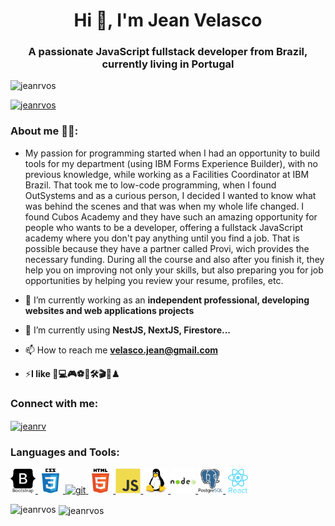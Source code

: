 <h1 align="center">Hi 👋, I'm Jean Velasco</h1>
<h3 align="center">A passionate JavaScript fullstack developer from Brazil, currently living in Portugal</h3>

<p align="left"> <img src="https://komarev.com/ghpvc/?username=jeanrvos&label=Profile%20views&color=0e75b6&style=plastic" alt="jeanrvos" /> </p>

<p align="left"> <a href="https://github.com/ryo-ma/github-profile-trophy"><img src="https://github-profile-trophy.vercel.app/?username=jeanrvos" alt="jeanrvos" /></a> </p>

<h3 align="left">About me 👨‍💻:</h3>

- My passion for programming started when I had an opportunity to build tools for my department (using IBM Forms Experience Builder), with no previous knowledge, while working as a Facilities Coordinator at IBM Brazil. That took me to low-code programming, when I found OutSystems and as a curious person, I decided I wanted to know what was behind the scenes and that was when my whole life changed. I found Cubos Academy and they have such an amazing opportunity for people who wants to be a developer, offering a fullstack JavaScript academy where you don't pay anything until you find a job. That is possible because they have a partner called Provi, wich provides the necessary funding. During all the course and also after you finish it, they help you on improving not only your skills, but also preparing you for job opportunities by helping you review your resume, profiles, etc.   

- 🔭 I’m currently working as an **independent professional, developing websites and web applications projects**

- 🌱 I’m currently using **NestJS, NextJS, Firestore...**

- 📫 How to reach me **velasco.jean@gmail.com**

- ⚡**I like 📖💻🎮⚽🎵🛠🎬🏓♟**

<h3 align="left">Connect with me:</h3>
<p align="left">
<a href="https://linkedin.com/in/jeanrv" target="blank"><img align="center" src="https://raw.githubusercontent.com/rahuldkjain/github-profile-readme-generator/master/src/images/icons/Social/linked-in-alt.svg" alt="jeanrv" height="30" width="40" /></a>
</p>

<h3 align="left">Languages and Tools:</h3>
<p align="left"> <a href="https://getbootstrap.com" target="_blank"> <img src="https://raw.githubusercontent.com/devicons/devicon/master/icons/bootstrap/bootstrap-plain-wordmark.svg" alt="bootstrap" width="40" height="40"/> </a> <a href="https://www.w3schools.com/css/" target="_blank"> <img src="https://raw.githubusercontent.com/devicons/devicon/master/icons/css3/css3-original-wordmark.svg" alt="css3" width="40" height="40"/> </a> <a href="https://git-scm.com/" target="_blank"> <img src="https://www.vectorlogo.zone/logos/git-scm/git-scm-icon.svg" alt="git" width="40" height="40"/> </a> <a href="https://www.w3.org/html/" target="_blank"> <img src="https://raw.githubusercontent.com/devicons/devicon/master/icons/html5/html5-original-wordmark.svg" alt="html5" width="40" height="40"/> </a> <a href="https://developer.mozilla.org/en-US/docs/Web/JavaScript" target="_blank"> <img src="https://raw.githubusercontent.com/devicons/devicon/master/icons/javascript/javascript-original.svg" alt="javascript" width="40" height="40"/> </a> <a href="https://www.linux.org/" target="_blank"> <img src="https://raw.githubusercontent.com/devicons/devicon/master/icons/linux/linux-original.svg" alt="linux" width="40" height="40"/> </a> <a href="https://nodejs.org" target="_blank"> <img src="https://raw.githubusercontent.com/devicons/devicon/master/icons/nodejs/nodejs-original-wordmark.svg" alt="nodejs" width="40" height="40"/> </a> <a href="https://www.postgresql.org" target="_blank"> <img src="https://raw.githubusercontent.com/devicons/devicon/master/icons/postgresql/postgresql-original-wordmark.svg" alt="postgresql" width="40" height="40"/> </a> <a href="https://reactjs.org/" target="_blank"> <img src="https://raw.githubusercontent.com/devicons/devicon/master/icons/react/react-original-wordmark.svg" alt="react" width="40" height="40"/> </a> </p>

<p><img align="left" src="https://github-readme-stats.vercel.app/api/top-langs?username=jeanrvos&show_icons=true&locale=en&layout=compact" alt="jeanrvos" /></p>

<p>&nbsp;<img align="center" src="https://github-readme-stats.vercel.app/api?username=jeanrvos&show_icons=true&locale=en" alt="jeanrvos" /></p>
